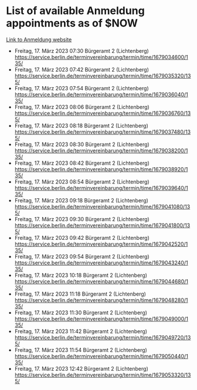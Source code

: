 # List of available Anmeldung appointments as of $NOW
[Link to Anmeldung website](https://service.berlin.de/terminvereinbarung/termin/tag.php?termin=1&anliegen[]=120686&dienstleisterlist=122210,122217,327316,122219,327312,122227,327314,122231,327346,122243,327348,122254,122252,329742,122260,329745,122262,329748,122271,327278,122273,327274,122277,327276,330436,122280,327294,122282,327290,122284,327292,122291,327270,122285,327266,122286,327264,122296,327268,150230,329760,122297,327286,122294,327284,122312,329763,122314,329775,122304,327330,122311,327334,122309,327332,317869,122281,327352,122279,329772,122283,122276,327324,122274,327326,122267,329766,122246,327318,122251,327320,122257,327322,122208,327298,122226,327300&herkunft=http%3A%2F%2Fservice.berlin.de%2Fdienstleistung%2F120686%2F)
- Freitag, 17. März 2023 07:30 Bürgeramt 2 (Lichtenberg) https://service.berlin.de/terminvereinbarung/termin/time/1679034600/135/
- Freitag, 17. März 2023 07:42 Bürgeramt 2 (Lichtenberg) https://service.berlin.de/terminvereinbarung/termin/time/1679035320/135/
- Freitag, 17. März 2023 07:54 Bürgeramt 2 (Lichtenberg) https://service.berlin.de/terminvereinbarung/termin/time/1679036040/135/
- Freitag, 17. März 2023 08:06 Bürgeramt 2 (Lichtenberg) https://service.berlin.de/terminvereinbarung/termin/time/1679036760/135/
- Freitag, 17. März 2023 08:18 Bürgeramt 2 (Lichtenberg) https://service.berlin.de/terminvereinbarung/termin/time/1679037480/135/
- Freitag, 17. März 2023 08:30 Bürgeramt 2 (Lichtenberg) https://service.berlin.de/terminvereinbarung/termin/time/1679038200/135/
- Freitag, 17. März 2023 08:42 Bürgeramt 2 (Lichtenberg) https://service.berlin.de/terminvereinbarung/termin/time/1679038920/135/
- Freitag, 17. März 2023 08:54 Bürgeramt 2 (Lichtenberg) https://service.berlin.de/terminvereinbarung/termin/time/1679039640/135/
- Freitag, 17. März 2023 09:18 Bürgeramt 2 (Lichtenberg) https://service.berlin.de/terminvereinbarung/termin/time/1679041080/135/
- Freitag, 17. März 2023 09:30 Bürgeramt 2 (Lichtenberg) https://service.berlin.de/terminvereinbarung/termin/time/1679041800/135/
- Freitag, 17. März 2023 09:42 Bürgeramt 2 (Lichtenberg) https://service.berlin.de/terminvereinbarung/termin/time/1679042520/135/
- Freitag, 17. März 2023 09:54 Bürgeramt 2 (Lichtenberg) https://service.berlin.de/terminvereinbarung/termin/time/1679043240/135/
- Freitag, 17. März 2023 10:18 Bürgeramt 2 (Lichtenberg) https://service.berlin.de/terminvereinbarung/termin/time/1679044680/135/
- Freitag, 17. März 2023 11:18 Bürgeramt 2 (Lichtenberg) https://service.berlin.de/terminvereinbarung/termin/time/1679048280/135/
- Freitag, 17. März 2023 11:30 Bürgeramt 2 (Lichtenberg) https://service.berlin.de/terminvereinbarung/termin/time/1679049000/135/
- Freitag, 17. März 2023 11:42 Bürgeramt 2 (Lichtenberg) https://service.berlin.de/terminvereinbarung/termin/time/1679049720/135/
- Freitag, 17. März 2023 11:54 Bürgeramt 2 (Lichtenberg) https://service.berlin.de/terminvereinbarung/termin/time/1679050440/135/
- Freitag, 17. März 2023 12:42 Bürgeramt 2 (Lichtenberg) https://service.berlin.de/terminvereinbarung/termin/time/1679053320/135/
